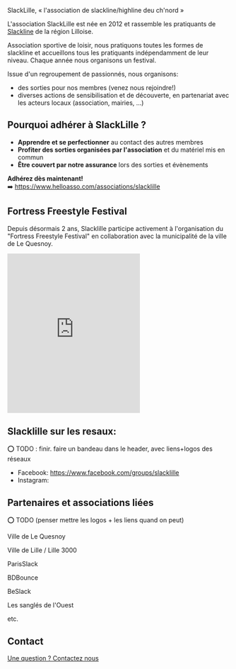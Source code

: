 <p class="lead"> 
    SlackLille, &laquo;&nbsp;l'association de slackline/highline deu ch'nord&nbsp;&raquo;
</p>

L'association SlackLille est née en 2012 et rassemble les pratiquants de [Slackline](https://fr.wikipedia.org/wiki/Slackline) de la région Lilloise. 

Association sportive de loisir, nous pratiquons toutes les formes de slackline et accueillons tous les pratiquants indépendamment de leur niveau. Chaque année nous organisons un festival.

Issue d'un regroupement de passionnés, nous organisons:
- des sorties pour nos membres (venez nous rejoindre!) 
- diverses actions de sensibilisation et de découverte, en partenariat avec les acteurs locaux (association, mairies, ...)

## Pourquoi adhérer à SlackLille ?

- **Apprendre et se perfectionner** au contact des autres membres 
- **Profiter des sorties organisées par l'association** et du matériel mis en commun
- **Être couvert par notre assurance** lors des sorties et évènements


**Adhérez dès maintenant!**  
➡️ https://www.helloasso.com/associations/slacklille

## Fortress Freestyle Festival

Depuis désormais 2 ans, Slacklille participe activement à l'organisation du "Fortress Freestyle Festival" en collaboration avec la municipalité de la ville de Le Quesnoy.

<iframe class="w-full" height="360" src="https://www.youtube.com/embed/Nk5jtqpyA8c?si=9AK-jIg6rZsw0OuA" title="YouTube video player" frameborder="0" allow="accelerometer; autoplay; clipboard-write; encrypted-media; gyroscope; picture-in-picture; web-share" referrerpolicy="strict-origin-when-cross-origin" allowfullscreen></iframe>

## Slacklille sur les resaux:
⭕ TODO : finir. faire un bandeau dans le header, avec liens+logos des réseaux 

- Facebook: https://www.facebook.com/groups/slacklille
- Instagram: 

## Partenaires et associations liées

 ⭕ TODO (penser mettre les logos + les liens quand on peut)

Ville de Le Quesnoy

Ville de Lille / Lille 3000

ParisSlack

BDBounce

BeSlack

Les sanglés de l'Ouest

etc.

## Contact

<a href="mailto:slacklille+contact@gmail.com">Une question ? Contactez nous</a>
